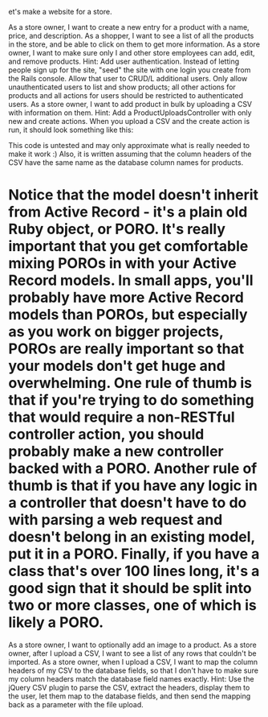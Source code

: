 et's make a website for a store.

As a store owner, I want to create a new entry for a product with a name, price, and description.
As a shopper, I want to see a list of all the products in the store, and be able to click on them to get more information.
As a store owner, I want to make sure only I and other store employees can add, edit, and remove products. Hint: Add user authentication. Instead of letting people sign up for the site, "seed" the site with one login you create from the Rails console. Allow that user to CRUD/L additional users. Only allow unauthenticated users to list and show products; all other actions for products and all actions for users should be restricted to authenticated users.
As a store owner, I want to add product in bulk by uploading a CSV with information on them. Hint: Add a ProductUploadsController with only new and create actions. When you upload a CSV and the create action is run, it should look something like this:

This code is untested and may only approximate what is really needed to make it work :) Also, it is written assuming that the column headers of the CSV have the same name as the database column names for products.

Notice that the model doesn't inherit from Active Record - it's a plain old Ruby object, or PORO. It's really important that you get comfortable mixing POROs in with your Active Record models. In small apps, you'll probably have more Active Record models than POROs, but especially as you work on bigger projects, POROs are really important so that your models don't get huge and overwhelming. One rule of thumb is that if you're trying to do something that would require a non-RESTful controller action, you should probably make a new controller backed with a PORO. Another rule of thumb is that if you have any logic in a controller that doesn't have to do with parsing a web request and doesn't belong in an existing model, put it in a PORO. Finally, if you have a class that's over 100 lines long, it's a good sign that it should be split into two or more classes, one of which is likely a PORO.
================
As a store owner, I want to optionally add an image to a product.
As a store owner, after I upload a CSV, I want to see a list of any rows that couldn't be imported.
As a store owner, when I upload a CSV, I want to map the column headers of my CSV to the database fields, so that I don't have to make sure my column headers match the database field names exactly. Hint: Use the jQuery CSV plugin to parse the CSV, extract the headers, display them to the user, let them map to the database fields, and then send the mapping back as a parameter with the file upload.

